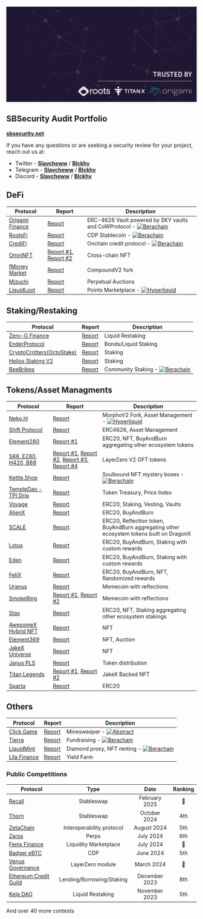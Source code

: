 <p align="center">
    <a href="https://sbsecurity.net" target="_blank">
        <img src="img/Banner.jpg" alt="SBSecurity Banner">
    </a>
</p>

## SBSecurity Audit Portfolio

[**sbsecurity.net**](https://sbsecurity.net/)

If you have any questions or are seeking a security review for your project, reach out us at:

- Twitter - [**Slavcheww**](https://twitter.com/Slavcheww) / [**Blckhv**](https://twitter.com/blckhv)
- Telegram - [**Slavcheww**](https://t.me/Slavcheww) / [**Blckhv**](https://t.me/Blckhv)
- Discord - [**Slavcheww**](https://discordapp.com/users/263383171058499585) / [**Blckhv**](https://discordapp.com/users/215564246786768896)

## DeFi

| **Protocol** | Report | Description |
|-----------------|----------------|------------------|
|[Origami Finance](https://origami.finance/) | [Report](/reports/private/Origami-Security-Review.pdf) | ERC-4626 Vault powered by SKY vaults and CoWProtocol - [![Berachain](https://img.shields.io/badge/Berachain-e76812?style=flat)](https://www.berachain.com/) |
|[RootsFi](https://rootsfi.com/) | [Report](/reports/private/RootsFi-Security-Review.pdf) | CDP Stablecoin - [![Berachain](https://img.shields.io/badge/Berachain-e76812?style=flat)](https://www.berachain.com/) |
|[CrediFi](https://www.credi.fi/) | [Report](/reports/private/Credifi-Security-Review.pdf) | Onchain credit protocol - [![Berachain](https://img.shields.io/badge/Berachain-e76812?style=flat)](https://www.berachain.com/) |
|[OmniNFT](https://www.omnicat.xyz/) | [Report #1](/reports/private/OmniNFT-Security-Review.pdf), [Report #2](/reports/private/OmniNFT-Second-Security-Review.pdf)  | Cross-chain NFT |
|[fMoney Market](https://www.fmoney.market/lending) | [Report](/reports/private/fMoney-Security-Review.pdf) | CompoundV2 fork	 |
|[Mizuchi]()  | [Report](/reports/private/Mizuchi-Security-Review.pdf) | Perpetual Auctions  |
|[LiquidLoot](https://www.liquidloot.io/)  | [Report](/reports/private/LiquidLoot-Points-OTC-Security-Review.pdf) | Points Marketplace - [![Hyperliquid](https://img.shields.io/badge/Hyperliquid-90ee90?style=flat)](https://app.hyperliquid.xyz/trade) |

## Staking/Restaking

| **Protocol** | Report | Description |
|-----------------|----------------|------------------|
| [Zero-G Finance](https://zerog.finance/) | [Report](/reports/private/Zero-G-Finance-Security-Review.pdf) | Liquid Restaking  |
| [EnderProtocol](https://www.enderprotocol.io/) | [Report](/reports/private/Ender-Protocol-Security-Review.pdf) | Bonds/Liquid Staking |
| [CryptoCrritters(OctoStake)](https://cryptocritters.meme/) | [Report](/reports/private/CryptoCritters-(OctoStake)-Security-Review.pdf) | Staking |
| [Helios Staking V2](https://app.helios.win/) | [Report](/reports/private/HeliosStakingV2-Security-Review.pdf) | Staking  |
| [BeeBribes](https://www.lavenderfive.com/blog/permissionless-market-for-berachain-liquidity-incentives) | [Report](/reports/private/BeeBribes-Security-Review.pdf) | Community Staking - [![Berachain](https://img.shields.io/badge/Berachain-e76812?style=flat)](https://www.berachain.com/)  |

## Tokens/Asset Managments

| **Protocol** | Report | Description |
|-----------------|----------------|------------------|
| [Neko.hl](https://www.neko.fun/) | [Report](/reports/private/Neko.hl%20-%20Security%20Review.pdf) | MorphoV2 Fork, Asset Management - [![Hyperliquid](https://img.shields.io/badge/Hyperliquid-90ee90?style=flat)](https://app.hyperliquid.xyz/trade) |
| [Shift Protocol](https://shiftprotocol.xyz/) | [Report](/reports/private/ShiftProtocol-Security-Review.pdf) | ERC4626, Asset Management |
| [Element280](https://docs.helios-hlx.win/element280) | [Report #1](/reports/private/Element280-Security-Review.pdf)  | ERC20, NFT, BuyAndBurn aggregating other ecosystem tokens  |
| [S88, E280, H420, B88](https://docs.helios-hlx.win/element280) | [Report #1](/reports/private/Omnichain-Security-Review.pdf), [Report #2](/reports/private/H420-Security-Review.pdf), [Report #3](/reports/private/E280-NFT-Security-Review.pdf), [Report #4](/reports/private/E280-BNB-Security-Review.pdf)  | LayerZero V2 OFT tokens  |
| [Kettle.Shop](https://kettle.shop/) | [Report](/reports/private/Kettle-Mystery-Box-Security-Review.pdf) | Soulbound NFT mystery boxes	- [![Berachain](https://img.shields.io/badge/Berachain-e76812?style=flat)](https://www.berachain.com/) |
| [TempleDao - TPI Drip](https://templedao.link/) | [Report](/reports/private/TempleDao-TPI-Security-Review.pdf) | Token Treasury, Price Index |
| [Voyage](https://voyage.gitbook.io/voyage) | [Report](/reports/private/Voyage-Security-Review.pdf) | ERC20, Staking, Vesting, Vaults |
| [AlienX](https://xlr8r-build.gitbook.io/alienx) | [Report](/reports/private/AlienX-Security-Review.pdf) | ERC20, BuyAndBurn   |
| [SCALE](https://zibars-organization.gitbook.io/scale) | [Report](/reports/private/SCALE-Security-Review.pdf) | ERC20, Reflection token, BuyAndBurn aggregating other ecosystem tokens built on DragonX   |
| [Lotus](https://docs.lotus.win/) | [Report](/reports/private/Lotus-Security-Review.pdf) | ERC20, BuyAndBurn, Staking with custom rewards   |
| [Eden](https://eden-2.gitbook.io/eden) | [Report](/reports/private/Eden-Security-Review.pdf) | ERC20, BuyAndBurn, Staking with custom rewards   |
| [FeliX](https://felix-protocol.gitbook.io/) |  [Report](/reports/private/FeliX-Security-Review.pdf) | ERC20, BuyAndBurn, NFT, Randomized rewards   |
| [Uranus](https://uranus28.win/) | [Report](/reports/private/Uranus-Security-Review.pdf) | Memecoin with reflections   |
| [SmokeRing](https://uranus28.win/) | [Report #1](/reports/private/Smoke-Ring-Security-Review.pdf), [Report #2](/reports/private/Smoke-Ring-OFT-Security-Review.pdf) | Memecoin with reflections  |
| [Stax](https://element280.win/) | [Report](/reports/private/Stax-Security-Review.pdf) | ERC20, NFT, Staking aggregating other ecosystem stakings  |
| [AwesomeX Hybrid NFT](https://docs.awesomex.win/awesomex-hybrid-nfts/awesomex-hybrid-nfts) | [Report](/reports/private/AwesomeX-Hybrid-NFT-Security-Review.pdf) | NFT  |
| [Element369](https://docs.helios-hlx.win/element-369) | [Report](/reports/private/Element369-Security-Review.pdf) | NFT, Auction  |
| [JakeX Universe](https://www.jakex.win/) | [Report](/reports/private/JakeXUniverse-Security-Review.pdf) | NFT  |
| [Janus PLS](https://docs.helios-hlx.win/helios/additional-projects/janus) | [Report](/reports/private/Janus-PLS-Security-Review.pdf) | Token distribution |
| [Titan Legends]() | [Report #1](/reports/private/Titan%20Legends-Warlords-Security-Review.pdf), [Report #2](/reports/private/TitanLegends-BnB-Security-Review.pdf) | JakeX Backed NFT  |
| [Sparta]() | [Report](/reports/private/Sparta-Security-Review.pdf) | ERC20 |

## Others
| **Protocol** | Report | Description |
|-----------------|----------------|------------------|
| [Click.Game](https://fairplay.trade/) | [Report](/reports/private/Fairplay%20-%20Security%20Review.pdf) | Minesweeper - [![Abstract](https://img.shields.io/badge/Abstract-a8e768?style=flat)](https://www.abs.xyz/) |
| [Tierra](https://www.tierra.live/) | [Report](/reports/private/Tierra-Security-Review.pdf) | Fundraising - [![Berachain](https://img.shields.io/badge/Berachain-e76812?style=flat)](https://www.berachain.com/) |
| [LiquidMint](https://liquidmint.xyz/) | [Report](/reports/private/LiquidMint-Security-Review.pdf) | Diamond proxy, NFT renting - [![Berachain](https://img.shields.io/badge/Berachain-e76812?style=flat)](https://www.berachain.com/) |
| [Lila Finance](https://www.lila.finance/) | [Report](/reports/private/Lila-Finance-Report.pdf) | Yield Farm |

### Public Competitions

| **Protocol** | Type  | Date | Ranking |
|-----------------|:----------------:|:------------------:|:------------------------:|
|[Recall](https://code4rena.com/audits/2025-02-recall) | Stableswap | February 2025 | 🥈 |
|[Thorn](https://app.hats.finance/audit-competitions/thorn-protocol-0x1286ecdac50215a366458a14968fbca4bd95067d/leaderboard) | Stableswap | October 2024 | 4th |
|[ZetaChain](https://cantina.xyz/competitions/80a33cf0-ad69-4163-a269-d27756aacb5e) | Interoperability protocol | August 2024 | 5th |
|[Zaros](https://codehawks.cyfrin.io/c/2024-07-zaros) | Perps | July 2024 | 6th |
|[Fenix Finance](https://www.fenixfinance.io/) | Liquidity Marketplace | July 2024 | 🥈 |
|[Badger eBTC](https://code4rena.com/audits/2024-06-ebtc-zap-router) | CDP | June 2024 | 5th |
|[Venus Governance](https://cantina.xyz/competitions/ddf86a5c-6f63-430f-aadc-d8742b4b1bcf) | LayerZero module | March 2024 | 🥇 |
|[Ethereum Credit Guild](https://code4rena.com/audits/2023-12-ethereum-credit-guild) | Lending/Borrowing/Staking | December 2023 | 8th |
|[Kelp DAO](https://code4rena.com/audits/2023-11-kelp-dao-rseth) | Liquid Restaking | November 2023 | 5th |

And over 40 more contests 
